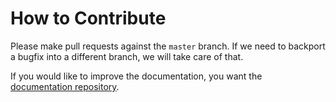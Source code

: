 # How to Contribute

Please make pull requests against the `master` branch. If we need to backport a
bugfix into a different branch, we will take care of that.

If you would like to improve the documentation, you want the 
[documentation repository](https://github.com/airship-docs).
